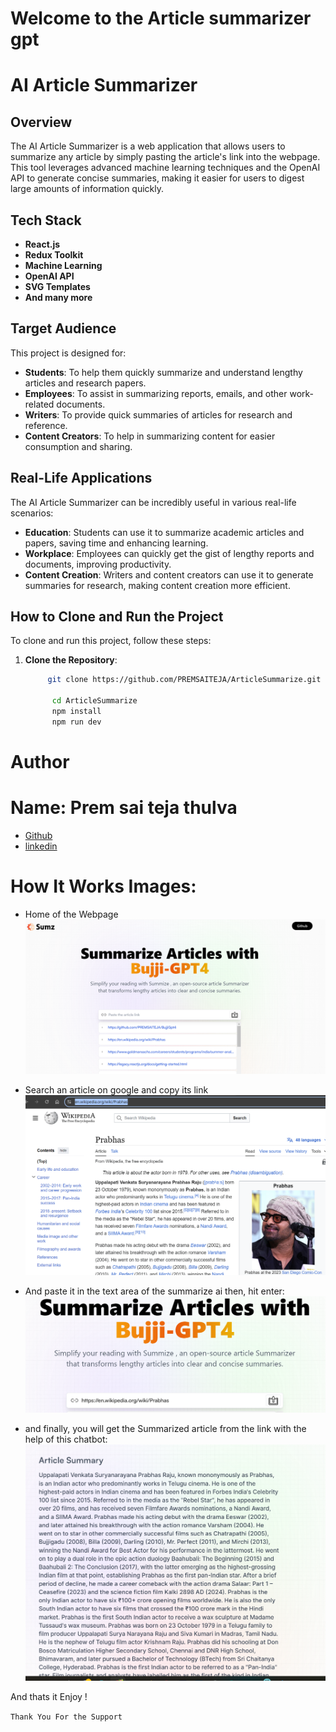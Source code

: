 # Welcome to the Article summarizer gpt

# AI Article Summarizer

## Overview

The AI Article Summarizer is a web application that allows users to summarize any article by simply pasting the article's link into the webpage. This tool leverages advanced machine learning techniques and the OpenAI API to generate concise summaries, making it easier for users to digest large amounts of information quickly.

## Tech Stack

- **React.js**
- **Redux Toolkit**
- **Machine Learning**
- **OpenAI API**
- **SVG Templates**
- **And many more**

## Target Audience

This project is designed for:

- **Students**: To help them quickly summarize and understand lengthy articles and research papers.
- **Employees**: To assist in summarizing reports, emails, and other work-related documents.
- **Writers**: To provide quick summaries of articles for research and reference.
- **Content Creators**: To help in summarizing content for easier consumption and sharing.

## Real-Life Applications

The AI Article Summarizer can be incredibly useful in various real-life scenarios:

- **Education**: Students can use it to summarize academic articles and papers, saving time and enhancing learning.
- **Workplace**: Employees can quickly get the gist of lengthy reports and documents, improving productivity.
- **Content Creation**: Writers and content creators can use it to generate summaries for research, making content creation more efficient.

## How to Clone and Run the Project

To clone and run this project, follow these steps:

1. **Clone the Repository**:

   ```bash
        git clone https://github.com/PREMSAITEJA/ArticleSummarize.git

         cd ArticleSummarize
         npm install
         npm run dev
   ```

# Author

# Name: Prem sai teja thulva

- [Github ](https://github.com/PREMSAITEJA)
- [linkedin](https://www.linkedin.com/in/thulva-pram-sai-teja-51b0ab244/)

# How It Works Images:
 - Home of the Webpage
![image](./images/Screenshot%202024-07-28%20120212.png)

- Search an article on google and copy its link 
    ![image](./images/Screenshot%202024-07-28%20120318.png)
- And paste it in the text area of the summarize ai then, hit enter:
    ![image](./images/Screenshot%202024-07-28%20120342.png)
- and finally, you will get the Summarized article from the link with the help of this chatbot:
 ![image](./images/Screenshot%202024-07-28%20120354.png)


And thats it Enjoy !







`Thank You For the Support `
